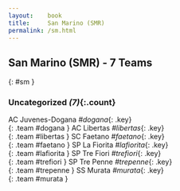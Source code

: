 ```yaml
---
layout:    book
title:     San Marino (SMR)
permalink: /sm.html
---
```


## San Marino (SMR) - 7 Teams
{: #sm }









### Uncategorized _(7)_{:.count}

AC Juvenes-Dogana   _#dogana_{: .key} <br>
{: .team #dogana }
AC Libertas   _#libertas_{: .key} <br>
{: .team #libertas }
SC Faetano   _#faetano_{: .key} <br>
{: .team #faetano }
SP La Fiorita   _#lafiorita_{: .key} <br>
{: .team #lafiorita }
SP Tre Fiori   _#trefiori_{: .key} <br>
{: .team #trefiori }
SP Tre Penne   _#trepenne_{: .key} <br>
{: .team #trepenne }
SS Murata   _#murata_{: .key} <br>
{: .team #murata }


 
